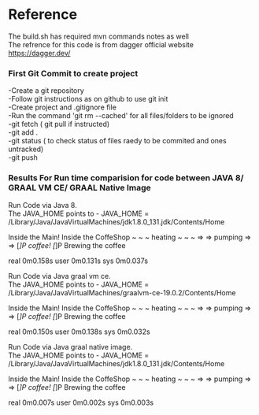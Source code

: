# Reference

The build.sh has required mvn commands notes as well  
The refrence for this code is from dagger official website https://dagger.dev/  

### First Git Commit to create project
-Create a git repository  
-Follow git instructions as on github  to use git init  
-Create project and .gitignore file  
-Run the command 'git rm --cached' for all files/folders to  be ignored  
-git fetch ( git pull if instructed)  
-git add .   
-git status ( to check status of files raedy to be commited and ones untracked)  
-git push  

### Results For Run time comparision for code between JAVA 8/ GRAAL VM CE/ GRAAL Native Image  

Run Code via Java 8.    
The JAVA_HOME points to - JAVA_HOME = /Library/Java/JavaVirtualMachines/jdk1.8.0_131.jdk/Contents/Home  

Inside the Main!
Inside the CoffeShop
~ ~ ~ heating ~ ~ ~
=> => pumping => =>
 [_]P coffee! [_]P 
Brewing the coffee

real	0m0.158s
user	0m0.131s
sys	0m0.037s  

Run Code via Java graal vm ce.   
The JAVA_HOME points to - JAVA_HOME = /Library/Java/JavaVirtualMachines/graalvm-ce-19.0.2/Contents/Home  

Inside the Main!
Inside the CoffeShop
~ ~ ~ heating ~ ~ ~
=> => pumping => =>
 [_]P coffee! [_]P 
Brewing the coffee

real	0m0.150s
user	0m0.138s
sys	0m0.032s  

Run Code via Java graal native image.  
The JAVA_HOME points to - JAVA_HOME = /Library/Java/JavaVirtualMachines/jdk1.8.0_131.jdk/Contents/Home  

Inside the Main!
Inside the CoffeShop
~ ~ ~ heating ~ ~ ~
=> => pumping => =>
 [_]P coffee! [_]P 
Brewing the coffee

real	0m0.007s
user	0m0.002s
sys	0m0.003s
